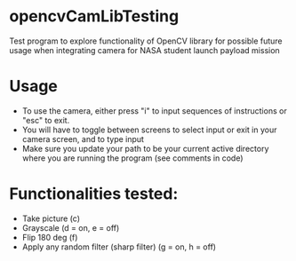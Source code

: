 # opencvCamLibTesting
Test program to explore functionality of OpenCV library for possible future usage when integrating camera for NASA student launch payload mission 

# Usage
- To use the camera, either press "i" to input sequences of instructions or "esc" to exit. 
- You will have to toggle between screens to select input or exit in your camera screen, and to type input
- Make sure you update your path to be your current active directory where you are running the program (see comments in code)

# Functionalities tested:
- Take picture (c)
- Grayscale (d = on, e = off)
- Flip 180 deg (f)
- Apply any random filter (sharp filter) (g = on, h = off)


